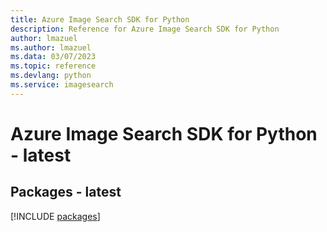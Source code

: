 ```yaml
---
title: Azure Image Search SDK for Python
description: Reference for Azure Image Search SDK for Python
author: lmazuel
ms.author: lmazuel
ms.data: 03/07/2023
ms.topic: reference
ms.devlang: python
ms.service: imagesearch
---
```

# Azure Image Search SDK for Python - latest
## Packages - latest
[!INCLUDE [packages](image-search-index.md)]